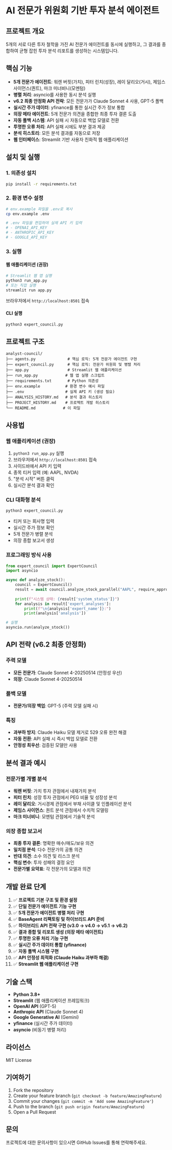 # AI 전문가 위원회 기반 투자 분석 에이전트

## 프로젝트 개요
5개의 서로 다른 투자 철학을 가진 AI 전문가 에이전트를 동시에 실행하고, 그 결과를 종합하여 균형 잡힌 투자 분석 리포트를 생성하는 시스템입니다.

## 핵심 기능
- **5개 전문가 에이전트**: 워렌 버핏(가치), 피터 린치(성장), 레이 달리오(거시), 제임스 사이먼스(퀀트), 마크 미너비니(모멘텀)
- **병렬 처리**: asyncio를 사용한 동시 분석 실행
- **v6.2 최종 안정화 API 전략**: 모든 전문가가 Claude Sonnet 4 사용, GPT-5 폴백
- **실시간 주가 데이터**: yfinance를 통한 실시간 주가 정보 통합
- **의장 메타 에이전트**: 5개 전문가 의견을 종합한 최종 투자 결론 도출
- **자동 폴백 시스템**: API 실패 시 자동으로 백업 모델로 전환
- **투명한 오류 처리**: API 실패 시에도 부분 결과 제공
- **분석 히스토리**: 모든 분석 결과를 자동으로 저장
- **웹 인터페이스**: Streamlit 기반 사용자 친화적 웹 애플리케이션

## 설치 및 실행

### 1. 의존성 설치
```bash
pip install -r requirements.txt
```

### 2. 환경 변수 설정
```bash
# env.example 파일을 .env로 복사
cp env.example .env

# .env 파일을 편집하여 실제 API 키 입력
# - OPENAI_API_KEY
# - ANTHROPIC_API_KEY  
# - GOOGLE_API_KEY
```

### 3. 실행

#### 웹 애플리케이션 (권장)
```bash
# Streamlit 웹 앱 실행
python3 run_app.py
# 또는 직접 실행
streamlit run app.py
```
브라우저에서 `http://localhost:8501` 접속

#### CLI 실행
```bash
python3 expert_council.py
```

## 프로젝트 구조
```
analyst-council/
├── agents.py              # 핵심 로직: 5개 전문가 에이전트 구현
├── expert_council.py      # 핵심 로직: 전문가 위원회 및 병렬 처리
├── app.py                 # Streamlit 웹 애플리케이션
├── run_app.py            # 웹 앱 실행 스크립트
├── requirements.txt       # Python 의존성
├── env.example           # 환경 변수 예시 파일
├── .env                  # 실제 API 키 (생성 필요)
├── ANALYSIS_HISTORY.md   # 분석 결과 히스토리
├── PROJECT_HISTORY.md    # 프로젝트 개발 히스토리
└── README.md            # 이 파일
```

## 사용법

### 웹 애플리케이션 (권장)
1. `python3 run_app.py` 실행
2. 브라우저에서 `http://localhost:8501` 접속
3. 사이드바에서 API 키 입력
4. 종목 티커 입력 (예: AAPL, NVDA)
5. "분석 시작" 버튼 클릭
6. 실시간 분석 결과 확인

### CLI 대화형 분석
```bash
python3 expert_council.py
```
- 티커 또는 회사명 입력
- 실시간 주가 정보 확인
- 5개 전문가 병렬 분석
- 의장 종합 보고서 생성

### 프로그래밍 방식 사용
```python
from expert_council import ExpertCouncil
import asyncio

async def analyze_stock():
    council = ExpertCouncil()
    result = await council.analyze_stock_parallel("AAPL", require_approval=False)
    
    print(f"시스템 상태: {result['system_status']}")
    for analysis in result['expert_analyses']:
        print(f"\n{analysis['expert_name']}:")
        print(analysis['analysis'])

# 실행
asyncio.run(analyze_stock())
```

## API 전략 (v6.2 최종 안정화)

### 주력 모델
- **모든 전문가**: Claude Sonnet 4-20250514 (안정성 우선)
- **의장**: Claude Sonnet 4-20250514

### 폴백 모델
- **전문가/의장 백업**: GPT-5 (주력 모델 실패 시)

### 특징
- **과부하 방지**: Claude Haiku 모델 제거로 529 오류 완전 해결
- **자동 전환**: API 실패 시 즉시 백업 모델로 전환
- **안정성 최우선**: 검증된 모델만 사용

## 분석 결과 예시

### 전문가별 개별 분석
- **워렌 버핏**: 가치 투자 관점에서 내재가치 분석
- **피터 린치**: 성장 투자 관점에서 PEG 비율 및 성장성 분석
- **레이 달리오**: 거시경제 관점에서 부채 사이클 및 인플레이션 분석
- **제임스 사이먼스**: 퀀트 분석 관점에서 수치적 모델링
- **마크 미너비니**: 모멘텀 관점에서 기술적 분석

### 의장 종합 보고서
- **최종 투자 결론**: 명확한 매수/매도/보유 의견
- **일치점 분석**: 다수 전문가의 공통 의견
- **반대 의견**: 소수 의견 및 리스크 분석
- **핵심 변수**: 투자 성패의 결정 요인
- **전문가별 요약표**: 각 전문가의 모델과 의견

## 개발 완료 단계
1. ✅ **프로젝트 기본 구조 및 환경 설정**
2. ✅ **단일 전문가 에이전트 기능 구현**
3. ✅ **5개 전문가 에이전트 병렬 처리 구현**
4. ✅ **BaseAgent 리팩토링 및 하이브리드 API 준비**
5. ✅ **하이브리드 API 전략 구현 (v3.0 → v4.0 → v5.1 → v6.2)**
6. ✅ **결과 종합 및 리포트 생성 (의장 메타 에이전트)**
7. ✅ **투명한 오류 처리 기능 구현**
8. ✅ **실시간 주가 데이터 통합 (yfinance)**
9. ✅ **자동 폴백 시스템 구현**
10. ✅ **API 안정성 최적화 (Claude Haiku 과부하 해결)**
11. ✅ **Streamlit 웹 애플리케이션 구현**

## 기술 스택
- **Python 3.8+**
- **Streamlit** (웹 애플리케이션 프레임워크)
- **OpenAI API** (GPT-5)
- **Anthropic API** (Claude Sonnet 4)
- **Google Generative AI** (Gemini)
- **yfinance** (실시간 주가 데이터)
- **asyncio** (비동기 병렬 처리)

## 라이선스
MIT License

## 기여하기
1. Fork the repository
2. Create your feature branch (`git checkout -b feature/AmazingFeature`)
3. Commit your changes (`git commit -m 'Add some AmazingFeature'`)
4. Push to the branch (`git push origin feature/AmazingFeature`)
5. Open a Pull Request

## 문의
프로젝트에 대한 문의사항이 있으시면 GitHub Issues를 통해 연락해주세요.